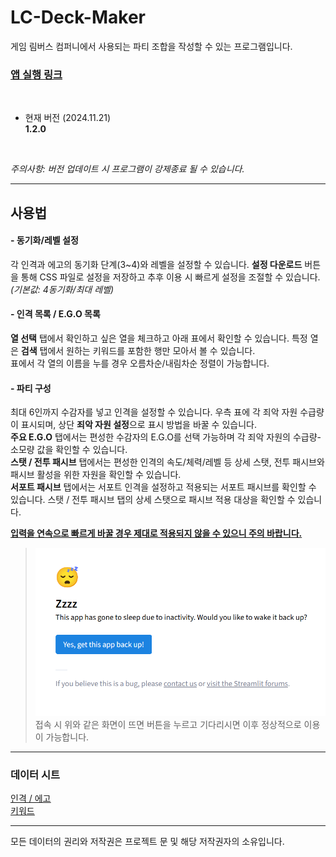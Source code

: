 # LC-Deck-Maker

게임 림버스 컴퍼니에서 사용되는 파티 조합을 작성할 수 있는 프로그램입니다.

### [<u>앱 실행 링크</u>](https://limbuscompany-deckmaker.streamlit.app/)

<br>

- 현재 버전 (2024.11.21) <br>
**1.2.0**

<br>

_주의사항: 버전 업데이트 시 프로그램이 강제종료 될 수 있습니다._

---

## 사용법

#### - 동기화/레벨 설정
각 인격과 에고의 동기화 단계(3~4)와 레벨을 설정할 수 있습니다.
**설정 다운로드** 버튼을 통해 CSS 파일로 설정을 저장하고 추후 이용 시 빠르게 설정을 조절할 수 있습니다.  
_(기본값: 4동기화/최대 레벨)_

#### - 인격 목록 / E.G.O 목록
**열 선택** 탭에서 확인하고 싶은 열을 체크하고 아래 표에서 확인할 수 있습니다.
특정 열은 **검색** 탭에서 원하는 키워드를 포함한 행만 모아서 볼 수 있습니다.  
표에서 각 열의 이름을 누를 경우 오름차순/내림차순 정렬이 가능합니다.

#### - 파티 구성
최대 6인까지 수감자를 넣고 인격을 설정할 수 있습니다. 우측 표에 각 죄악 자원 수급량이 표시되며, 상단 **죄악 자원 설정**으로 표시 방법을 바꿀 수 있습니다.  
**주요 E.G.O** 탭에서는 편성한 수감자의 E.G.O를 선택 가능하며 각 죄악 자원의 수급량-소모량 값을 확인할 수 있습니다.  
**스탯 / 전투 패시브** 탭에서는 편성한 인격의 속도/체력/레벨 등 상세 스탯, 전투 패시브와 패시브 활성을 위한 자원을 확인할 수 있습니다.  
**서포트 패시브** 탭에서는 서포트 인격을 설정하고 적용되는 서포트 패시브를 확인할 수 있습니다. 스탯 / 전투 패시브 탭의 상세 스탯으로 패시브 적용 대상을 확인할 수 있습니다.  

<u>**입력을 연속으로 빠르게 바꿀 경우 제대로 적용되지 않을 수 있으니 주의 바랍니다.**</u>

> ![This app has gone to sleep due to inactivity. Would you like to wake it back up?](data/error.PNG)
> 접속 시 위와 같은 화면이 뜨면 버튼을 누르고 기다리시면 이후 정상적으로 이용이 가능합니다.

---
### 데이터 시트

[<u>인격 / 에고</u>](https://docs.google.com/spreadsheets/d/1u295ihzY_JHaYQ7ixJ2zHYLgvMV48KjHwDbjEAAVDXc/edit?usp=sharing)  
[<u>키워드</u>](https://docs.google.com/spreadsheets/d/1hWKzYH1rxQ_bnHMY0zukqwfkSVGXbW4syJVboPIVyfU/edit?usp=sharing)

---

모든 데이터의 권리와 저작권은 프로젝트 문 및 해당 저작권자의 소유입니다.
